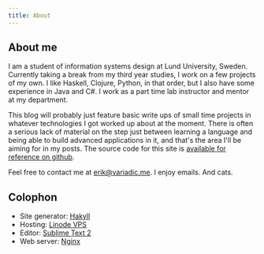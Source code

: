 ```yaml
---
title: About
---
```


## About me

I am a student of information systems design at Lund University, Sweden. Currently taking a break from my third year studies, I work on a few projects of my own. I like Haskell, Clojure, Python, in that order, but I also have some experience in Java and C#. I work as a part time lab instructor and mentor at my department.

This blog will probably just feature basic write ups of small time projects in whatever technologies I got worked up about at the moment. There is often a serious lack of material on the step just between learning a language and being able to build advanced applications in it, and that's the area I'll be aiming for in my posts. The source code for this site is [available for reference on github][variadicgh].

Feel free to contact me at <erik@variadic.me>. I enjoy emails. And cats.

## Colophon

- Site generator: [Hakyll][hakyll]
- Hosting: [Linode VPS][linode]
- Editor: [Sublime Text 2][subl]
- Web server: [Nginx][nginx]

[hakyll]: http://jaspervdj.be/hakyll/
[markdown]: http://daringfireball.net/projects/markdown/
[subl]: http://www.sublimetext.com/2
[nginx]: http://nginx.org/
[linode]: http://www.linode.com/?r=149bc10682eeaffb72d9bd6e7a4e722c5687768a
[variadicgh]: https://github.com/eakron/variadic.me
